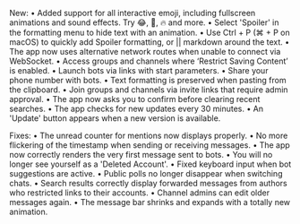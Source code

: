 New:
• Added support for all interactive emoji, including fullscreen animations and sound effects. Try 😂, 🎄, 🔥 and more.
• Select 'Spoiler' in the formatting menu to hide text with an animation.
• Use Ctrl + P (⌘ + P on macOS) to quickly add Spoiler formatting, or || markdown around the text.
• The app now uses alternative network routes when unable to connect via WebSocket.
• Access groups and channels where ‘Restrict Saving Content’ is enabled.
• Launch bots via links with start parameters.
• Share your phone number with bots.
• Text formatting is preserved when pasting from the clipboard.
• Join groups and channels via invite links that require admin approval.
• The app now asks you to confirm before clearing recent searches.
• The app checks for new updates every 30 minutes.
• An 'Update' button appears when a new version is available.

Fixes: 
• The unread counter for mentions now displays properly.
• No more flickering of the timestamp when sending or receiving messages.
• The app now correctly renders the very first message sent to bots.
• You will no longer see yourself as a 'Deleted Account'.
• Fixed keyboard input when bot suggestions are active.
• Public polls no longer disappear when switching chats.
• Search results correctly display forwarded messages from authors who restricted links to their accounts. 
• Channel admins can edit older messages again.
• The message bar shrinks and expands with a totally new animation.
